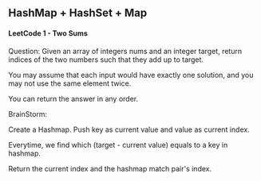 ## HashMap + HashSet + Map

#### LeetCode 1 - Two Sums

Question: Given an array of integers nums and an integer target, return indices of the two numbers such that they add up to target.

You may assume that each input would have exactly one solution, and you may not use the same element twice.

You can return the answer in any order.


BrainStorm:

Create a Hashmap. Push key as current value and value as current index.

Everytime, we find which (target - current value) equals to a key in hashmap.

Return the current index and the hashmap match pair's index.